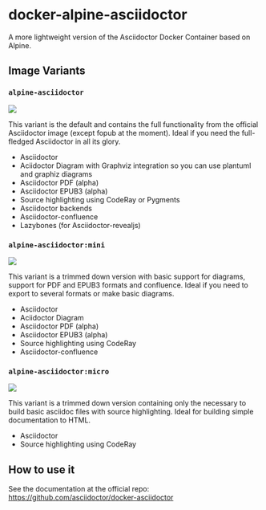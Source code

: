 # docker-alpine-asciidoctor

A more lightweight version of the Asciidoctor Docker Container based on Alpine.

## Image Variants

### `alpine-asciidoctor`

[![](https://imagelayers.io/badge/rochdev/alpine-asciidoctor:latest.svg)](https://imagelayers.io/?images=rochdev/alpine-asciidoctor:latest 'Get your own badge on imagelayers.io')

This variant is the default and contains the full functionality from the official Asciidoctor image (except fopub at the moment).
Ideal if you need the full-fledged Asciidoctor in all its glory.

* Asciidoctor
* Aciidoctor Diagram with Graphviz integration so you can use plantuml and graphiz diagrams
* Asciidoctor PDF (alpha)
* Asciidoctor EPUB3 (alpha)
* Source highlighting using CodeRay or Pygments
* Asciidoctor backends
* Asciidoctor-confluence
* Lazybones (for Asciidoctor-revealjs)

### `alpine-asciidoctor:mini`

[![](https://imagelayers.io/badge/rochdev/alpine-asciidoctor:mini.svg)](https://imagelayers.io/?images=rochdev/alpine-asciidoctor:mini 'Get your own badge on imagelayers.io')

This variant is a trimmed down version with basic support for diagrams, support for PDF and EPUB3 formats and confluence.
Ideal if you need to export to several formats or make basic diagrams.

* Asciidoctor
* Aciidoctor Diagram
* Asciidoctor PDF (alpha)
* Asciidoctor EPUB3 (alpha)
* Source highlighting using CodeRay
* Asciidoctor-confluence

### `alpine-asciidoctor:micro`

[![](https://imagelayers.io/badge/rochdev/alpine-asciidoctor:micro.svg)](https://imagelayers.io/?images=rochdev/alpine-asciidoctor:micro 'Get your own badge on imagelayers.io')

This variant is a trimmed down version containing only the necessary to build basic asciidoc files with source highlighting.
Ideal for building simple documentation to HTML.

* Asciidoctor
* Source highlighting using CodeRay

## How to use it

See the documentation at the official repo: https://github.com/asciidoctor/docker-asciidoctor

